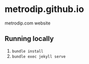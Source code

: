 # metrodip.github.io
metrodip.com website

## Running locally
1. `bundle install`
1. `bundle exec jekyll serve`